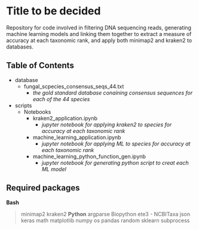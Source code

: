# Title to be decided

Repository for code involved in filtering DNA sequencing reads, generating machine learning models and linking them together to extract a measure of accuracy at each taxonomic rank, and apply both minimap2 and kraken2 to databases.

## Table of Contents

- database
  - fungal_scpecies_consensus_seqs_44.txt
    - *the gold standard database conaining consensus sequences for each of the 44 species*
- scripts
  - Notebooks
    - kraken2_application.ipynb
      - *jupyter notebook for applying kraken2 to species for accuracy at each taxonomic rank*
    - machine_learning_application.ipynb
      - *jupyter notebook for applying ML to species for accuracy at each taxonomic rank*
    - machine_learning_python_function_gen.ipynb
      - *jupyter notebook for generating python script to creat each ML model*

## Required packages
**Bash**
> minimap2
> kraken2
**Python**
> argparse
> Biopython
> ete3 - NCBITaxa
> json
> keras
> math
> matplotlib
> numpy
> os
> pandas
> random
> sklearn
> subprocess

## 
